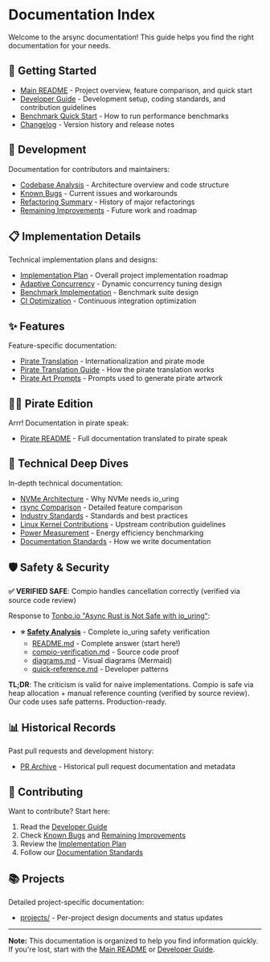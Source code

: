 # Documentation Index

Welcome to the arsync documentation! This guide helps you find the right documentation for your needs.

## 📖 Getting Started

- [Main README](../README.md) - Project overview, feature comparison, and quick start
- [Developer Guide](DEVELOPER.md) - Development setup, coding standards, and contribution guidelines
- [Benchmark Quick Start](BENCHMARK_QUICK_START.md) - How to run performance benchmarks
- [Changelog](CHANGELOG.md) - Version history and release notes

## 🔧 Development

Documentation for contributors and maintainers:

- [Codebase Analysis](development/CODEBASE_ANALYSIS.md) - Architecture overview and code structure
- [Known Bugs](development/KNOWN_BUGS.md) - Current issues and workarounds
- [Refactoring Summary](development/REFACTORING_SUMMARY.md) - History of major refactorings
- [Remaining Improvements](development/REMAINING_IMPROVEMENTS.md) - Future work and roadmap

## 📋 Implementation Details

Technical implementation plans and designs:

- [Implementation Plan](implementation/IMPLEMENTATION_PLAN.md) - Overall project implementation roadmap
- [Adaptive Concurrency](implementation/ADAPTIVE_CONCURRENCY_IMPLEMENTATION.md) - Dynamic concurrency tuning design
- [Benchmark Implementation](implementation/BENCHMARK_IMPLEMENTATION_PLAN.md) - Benchmark suite design
- [CI Optimization](implementation/CI_OPTIMIZATION_ANALYSIS.md) - Continuous integration optimization

## ✨ Features

Feature-specific documentation:

- [Pirate Translation](features/PIRATE_FEATURE_SUMMARY.md) - Internationalization and pirate mode
- [Pirate Translation Guide](PIRATE_TRANSLATION.md) - How the pirate translation works
- [Pirate Art Prompts](PIRATE_ART_PROMPTS.md) - Prompts used to generate pirate artwork

## 🏴‍☠️ Pirate Edition

Arrr! Documentation in pirate speak:

- [Pirate README](pirate/) - Full documentation translated to pirate speak

## 🔬 Technical Deep Dives

In-depth technical documentation:

- [NVMe Architecture](NVME_ARCHITECTURE.md) - Why NVMe needs io_uring
- [rsync Comparison](RSYNC_COMPARISON.md) - Detailed feature comparison
- [Industry Standards](INDUSTRY_STANDARDS.md) - Standards and best practices
- [Linux Kernel Contributions](LINUX_KERNEL_CONTRIBUTIONS.md) - Upstream contribution guidelines
- [Power Measurement](POWER_MEASUREMENT.md) - Energy efficiency benchmarking
- [Documentation Standards](DOCUMENTATION_STANDARDS.md) - How we write documentation

## 🛡️ Safety & Security

**✅ VERIFIED SAFE**: Compio handles cancellation correctly (verified via source code review)

Response to [Tonbo.io "Async Rust is Not Safe with io_uring"](https://tonbo.io/blog/async-rust-is-not-safe-with-io-uring):

- **⭐ [Safety Analysis](safety/)** - Complete io_uring safety verification
  - [README.md](safety/README.md) - Complete answer (start here!)
  - [compio-verification.md](safety/compio-verification.md) - Source code proof
  - [diagrams.md](safety/diagrams.md) - Visual diagrams (Mermaid)
  - [quick-reference.md](safety/quick-reference.md) - Developer patterns

**TL;DR**: The criticism is valid for naive implementations. Compio is safe via heap allocation + manual reference counting (verified by source review). Our code uses safe patterns. Production-ready.

## 📊 Historical Records

Past pull requests and development history:

- [PR Archive](pr-archive/) - Historical pull request documentation and metadata

## 🤝 Contributing

Want to contribute? Start here:

1. Read the [Developer Guide](DEVELOPER.md)
2. Check [Known Bugs](development/KNOWN_BUGS.md) and [Remaining Improvements](development/REMAINING_IMPROVEMENTS.md)
3. Review the [Implementation Plan](implementation/IMPLEMENTATION_PLAN.md)
4. Follow our [Documentation Standards](DOCUMENTATION_STANDARDS.md)

## 📚 Projects

Detailed project-specific documentation:

- [projects/](projects/) - Per-project design documents and status updates

---

**Note:** This documentation is organized to help you find information quickly. If you're lost, start with the [Main README](../README.md) or [Developer Guide](DEVELOPER.md).

